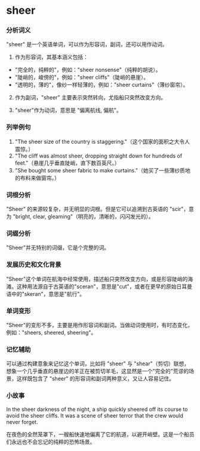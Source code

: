 # sheer

### 分析词义

  

"sheer" 是一个英语单词，可以作为形容词，副词，还可以用作动词。

  

1.  作为形容词，其基本涵义包括：

  

*   "完全的，纯粹的"，例如："sheer nonsense"（纯粹的胡说）。
*   "陡峭的，峻傍的"，例如："sheer cliffs"（陡峭的悬崖）。
*   "透明的，薄的"，像纱一样轻薄的，例如："sheer curtains"（薄纱窗帘）。

  

2.  作为副词，"sheer" 主要表示突然转向，尤指船只突然改变方向。
    
      
    
3.  "sheer"作为动词，意思是 "偏离航线, 偏航"。
    
      
    

  

### 列举例句

  

1.  "The sheer size of the country is staggering."（这个国家的面积之大令人震惊。）
2.  "The cliff was almost sheer, dropping straight down for hundreds of feet."（悬崖几乎垂直陡峭，直下数百英尺。）
3.  "She bought some sheer fabric to make curtains."（她买了一些薄纱质地的布料来做窗帘。）

  

### 词根分析

  

"Sheer" 的来源较复杂，并无明显的词根。但是它可以追溯到古英语的 "scir"，意为 "bright, clear, gleaming"（明亮的，清晰的，闪闪发光的）。

  

### 词缀分析

  

"Sheer"并无特别的词缀，它是个完整的词。

  

### 发展历史和文化背景

  

"Sheer"这个单词在航海中经常使用，描述船只突然改变方向，或是形容陡峭的海滩。这种用法源自于古英语的"sceran"，意思是"cut"，或者在更早的原始日耳曼语中的"skeran"，意思是"航行"。

  

### 单词变形

  

"Sheer"的变形不多，主要是用作形容词和副词。当做动词使用时，有时态变化，例如："sheers, sheered, sheering"。

  

### 记忆辅助

  

可以通过构建意象来记忆这个单词，比如将 "sheer" 与 "shear"（剪切）联想，想象一个几乎垂直的悬崖边的羊正在被剪切羊毛，这显然是一个"完全的"荒谬的场景，这样既包含了 "sheer" 的形容词和副词两种意义，又让人容易记住。

  

### 小故事

  

In the sheer darkness of the night, a ship quickly sheered off its course to avoid the sheer cliffs. It was a scene of sheer terror that the crew would never forget.

  

在夜色的全然笼罩下，一艘船快速地偏离了它的航道，以避开峭壁。这是一个船员们永远也不会忘记的纯粹的恐怖场景。

